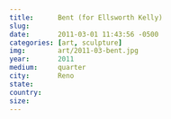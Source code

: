 ```yaml
---
title:  	Bent (for Ellsworth Kelly)
slug:		
date:   	2011-03-01 11:43:56 -0500
categories: [art, sculpture]
img:		art/2011-03-bent.jpg
year:		2011
medium:		quarter
city:		Reno
state:
country:
size:
---
```

